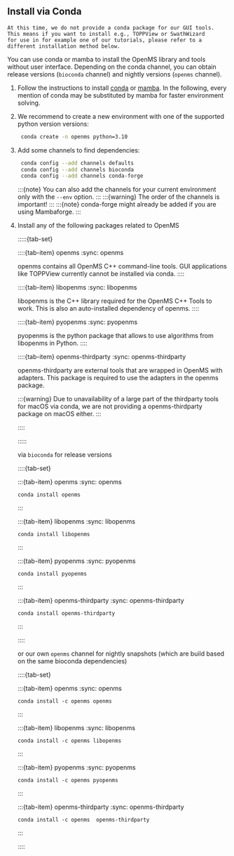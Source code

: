 ## Install via Conda

```{warning}
At this time, we do not provide a conda package for our GUI tools. This means if you want to install e.g., TOPPView or SwathWizard
for use in for example one of our tutorials, please refer to a different installation method below.
```

You can use conda or mamba to install the OpenMS library and tools without user interface. Depending on the conda channel, you can
obtain release versions (`bioconda` channel) and nightly versions (`openms` channel).

1. Follow the instructions to install [conda](https://docs.conda.io/projects/conda/en/latest/user-guide/install/linux.html) or [mamba](https://mamba.readthedocs.io/en/latest/installation/mamba-installation.html).
  In the following, every mention of conda may be substituted by mamba for faster environment solving.

2. We recommend to create a new environment with one of the supported python version versions:
   ```bash
    conda create -n openms python=3.10
   ```

2. Add some channels to find dependencies:
   ```bash
    conda config --add channels defaults
    conda config --add channels bioconda
    conda config --add channels conda-forge
   ```
   :::{note}
   You can also add the channels for your current environment only with the `--env` option.
   :::
   :::{warning}
   The order of the channels is important!
   :::
   :::{note}
   conda-forge might already be added if you are using Mambaforge.
   :::


3. Install any of the following packages related to OpenMS

   :::::{tab-set}

   ::::{tab-item} openms
   :sync: openms

   openms contains all OpenMS C++ command-line tools. GUI applications like TOPPView currently cannot be installed via conda.
   ::::

   ::::{tab-item} libopenms
   :sync: libopenms

   libopenms is the C++ library required for the OpenMS C++ Tools to work. This is also an auto-installed dependency of openms.
   ::::

   ::::{tab-item} pyopenms
   :sync: pyopenms

   pyopenms is the python package that allows to use algorithms from libopenms in Python.
   ::::

   ::::{tab-item} openms-thirdparty
   :sync: openms-thirdparty

   openms-thirdparty are external tools that are wrapped in OpenMS with adapters. This package is required
   to use the adapters in the openms package.

   :::{warning}
   Due to unavailability of a large part of the thirdparty tools for macOS via conda, we are not providing
   a openms-thirdparty package on macOS either.
   :::

   ::::

   :::::

   via `bioconda` for release versions


   ::::{tab-set}

   :::{tab-item} openms
   :sync: openms

   ```{code-block} bash 
   conda install openms
   ```
   :::

   :::{tab-item} libopenms
   :sync: libopenms

   ```{code-block} bash
   conda install libopenms
   ```
   :::

   :::{tab-item} pyopenms
   :sync: pyopenms

   ```{code-block} bash
   conda install pyopenms
   ```
   :::

   :::{tab-item} openms-thirdparty
   :sync: openms-thirdparty

   ```{code-block} bash
   conda install openms-thirdparty
   ```
   :::

   ::::

   or our own `openms` channel for nightly snapshots (which are build based on the same bioconda dependencies)

   ::::{tab-set}

   :::{tab-item} openms
   :sync: openms

   ```{code-block} bash 
   conda install -c openms openms
   ```
   :::

   :::{tab-item} libopenms
   :sync: libopenms

   ```{code-block} bash
   conda install -c openms libopenms
   ```
   :::

   :::{tab-item} pyopenms
   :sync: pyopenms

   ```{code-block} bash
   conda install -c openms pyopenms
   ```
   :::

   :::{tab-item} openms-thirdparty
   :sync: openms-thirdparty

   ```{code-block} bash
   conda install -c openms  openms-thirdparty
   ```
   :::

   ::::